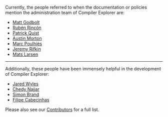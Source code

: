 Currently, the people referred to when the documentation or policies mention the administration team of Compiler
Explorer are:

- [Matt Godbolt](https://xania.org)
- [Rubén Rincón](https://rinconblanco.es)
- [Patrick Quist](https://github.com/partouf)
- [Austin Morton](https://github.com/apmorton)
- [Marc Poulhiès](https://poulhies.fr)
- [Jeremy Rifkin](https://github.com/jeremy-rifkin)
- [Mats Larsen](https://supergrecko.dev)

---

Additionally, these people have been immensely helpful in the development of Compiler Explorer:

- [Jared Wyles](https://github.com/jaredwy)
- [Chedy Najjar](https://github.com/CppChedy)
- [Simon Brand](https://blog.tartanllama.xyz/)
- [Filipe Cabecinhas](https://github.com/filcab)

Please also see our [Contributors](CONTRIBUTORS.md) for a full list.
